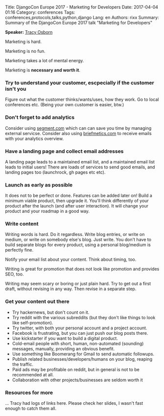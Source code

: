 Title: DjangoCon Europe 2017 - Marketing for Developers
Date:   2017-04-04 01:16
Category: conferences
Tags: conferences,protocols,talks,python,django
Lang: en
Authors: rixx
Summary: Summary of the DjangoCon Europe 2017 talk "Marketing for Developers"

**Speaker:** [Tracy Osborn](https://twitter.com/limedaring)

Marketing is hard.

Marketing is no fun.

Marketing takes a lot of mental energy.

Marketing is **necessary and worth it**.

### Try to understand your customer, escpecially if the customer isn't you

Figure out what the customer thinks/wants/uses, how they work. Go to local conferences etc.
(Being your own customer is easier, btw.)

### Don't forget to add analytics

Consider using [segment.com](https://segment.com) which can can save you time by managing external servicse.
Consider also using [briefmetics.com](https://briefmetics.com) to receive emails with your analytics overview.

### Have a landing page and collect email addresses

A landing page leads to a maintained email list, and a maintained email list leads to initial users!
There are loads of services to send good emails, and landing pages too (launchrock, gh pages etc etc).

### Launch as early as possible

It does not to be perfect or done. Features can be added later on! Build a minimum viable product, then upgrade it.
You'll think differently of your product after the launch (and after user interaction). It will change your product and
your roadmap in a good way.

### Write content

Writing words is hard. Do it regardless. Write blog entries, or write on medium, or write on somebody else's blog. Just
write. You don't have to build separate blogs for every product, using a personal blog/medium is perfectly fine.

Notify your email list about your content. Think about timing, too.

Writing is great for promotion that does not look like promotion and provides SEO, too.

Writing may seem scary or boring or just plain hard. Try to get out a first draft, without revising in any way. Then
revise in a separate step.

### Get your content out there

- Try hackernews, but don't count on it.
- Try reddit with the various subreddits (but they don't like things to look like self-promotion).
- Try twitter, with both your personal account and a project account.
- Facebook is frustrating, but you can just push our blog posts there.
- Use kickstarter if you want to build a digital product.
- Cold-email people with short, human, non-automated (sounding) messages, manually, providing an obvious benefit.
- Use something like Boomerang for Gmail to send automatic followups.
- Publish related businesses/developers/humans on your blog, reaping the traffic.
- Paid ads may be profitable on reddit, but in general is not to be recommended at all.
- Collaboration with other projects/businesses are seldom worth it

### Resources for more

… Tracy had logs of links here. Please check her slides, I wasn't fast enough to catch them all.
